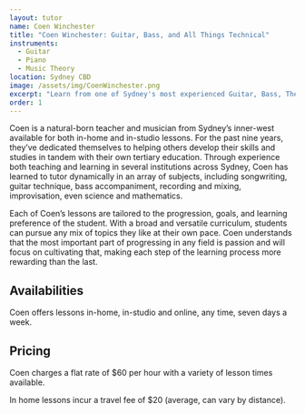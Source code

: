```yaml
---
layout: tutor
name: Coen Winchester
title: "Coen Winchester: Guitar, Bass, and All Things Technical"
instruments: 
  - Guitar
  - Piano
  - Music Theory
location: Sydney CBD
image: /assets/img/CoenWinchester.png
excerpt: "Learn from one of Sydney's most experienced Guitar, Bass, Theory and Production Tutors"
order: 1
---
```


Coen is a natural-born teacher and musician from Sydney’s inner-west available for both in-home and in-studio lessons. 
For the past nine years, they’ve dedicated themselves to helping others develop their skills and studies in tandem with 
their own tertiary education. Through experience both teaching and learning in several institutions across Sydney, Coen 
has learned to tutor dynamically in an array of subjects, including  songwriting, guitar technique, bass accompaniment, 
recording and mixing, improvisation, even science and mathematics.

Each of Coen’s lessons are tailored to the progression, goals, and learning preference of the student. With a broad and 
versatile curriculum, students can pursue any mix of topics they like at their own pace. Coen understands that the most 
important part of progressing in any field is passion and will focus on cultivating that, making each step of the 
learning process more rewarding than the last.


## Availabilities

Coen offers lessons in-home, in-studio and online, any time, seven days a week.

## Pricing

Coen charges a flat rate of $60 per hour with a variety of lesson times available. 

In home lessons incur a travel fee of $20 (average, can vary by distance).
